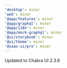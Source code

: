```yaml
---
'desktop': minor
'web': minor
'@app/features': minor
'@app/graphql': minor
'@app/i18n': minor
'@app/mock-graphql': minor
'@ui/storybook': minor
'@ui/theme': minor
'@saas-ui/pro': minor
---
```


Updated to Chakra UI 2.3.6
